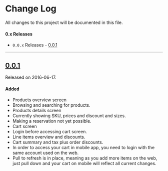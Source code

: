 # Change Log
All changes to this project will be documented in this file.

#### 0.x Releases
- `0.0.x` Releases - [0.0.1](#001)

---

## [0.0.1](https://github.com/commercetools/commercetools-sunrise-ios/releases/tag/0.0.1)
Released on 2016-06-17.

#### Added
- Products overview screen
 - Browsing and searching for products.
- Products details screen
 - Currently showing SKU, prices and discount and sizes.
 - Making a reservation not yet possible.
- Cart screen
 - Login before accessing cart screen.
 - Line items overview and discounts.
 - Cart summary and tax plus order discounts.
 - In order to access your cart in mobile app, you need to login with the same account used on the web.
 - Pull to refresh is in place, meaning as you add more items on the web, just pull down and your cart on mobile will reflect all current changes.